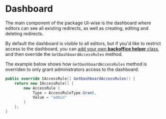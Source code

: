# Dashboard

The main component of the package UI-wise is the dashboard where editors can see all existing redirects, as well as creating, editing and deleting redirects.

By default the dashboard is visible to all editors, but if you'd like to restrict access to the dashboard, you can [add your own **backoffice helper** class](/skybrud.umbraco.redirects/docs/v3/configuration/#backoffice-helper), and then override the `GetDashboardAccessRules` method.

The example below shows how `GetDashboardAccessRules` method is overriden to only grant administrators access to the dashboard:

```csharp
public override IAccessRule[] GetDashboardAccessRules() {
    return new IAccessRule[] {
        new AccessRule {
            Type = AccessRuleType.Grant,
            Value = "admin"
        }
    };
}
```